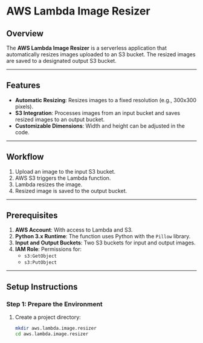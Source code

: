 # AWS Lambda Image Resizer

## Overview

The **AWS Lambda Image Resizer** is a serverless application that automatically resizes images uploaded to an S3 bucket. The resized images are saved to a designated output S3 bucket. 

---

## Features

- **Automatic Resizing**: Resizes images to a fixed resolution (e.g., 300x300 pixels).
- **S3 Integration**: Processes images from an input bucket and saves resized images to an output bucket.
- **Customizable Dimensions**: Width and height can be adjusted in the code.

---

## Workflow

1. Upload an image to the input S3 bucket.
2. AWS S3 triggers the Lambda function.
3. Lambda resizes the image.
4. Resized image is saved to the output bucket.

---

## Prerequisites

1. **AWS Account**: With access to Lambda and S3.
2. **Python 3.x Runtime**: The function uses Python with the `Pillow` library.
3. **Input and Output Buckets**: Two S3 buckets for input and output images.
4. **IAM Role**: Permissions for:
   - `s3:GetObject`
   - `s3:PutObject`

---

## Setup Instructions

### Step 1: Prepare the Environment

1. Create a project directory:
   ```bash
   mkdir aws.lambda.image.resizer
   cd aws.lambda.image.resizer
